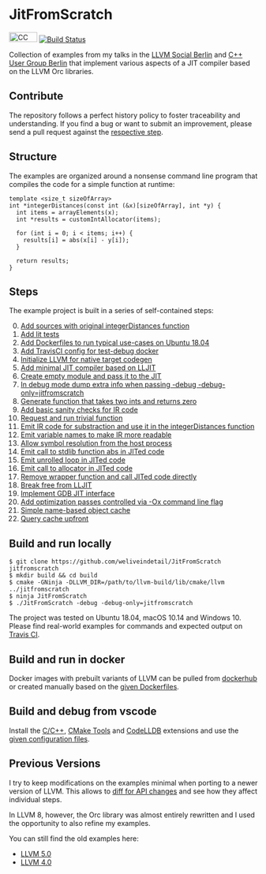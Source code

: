 # JitFromScratch

<a href="https://github.com/weliveindetail/JitFromScratch/blob/master/LICENSE.md"><img src="https://licensebuttons.net/l/by-sa/3.0/88x31.png" alt="CC BY-SA 4.0" width="57" height="20"></a> [![Build Status](https://travis-ci.org/weliveindetail/JitFromScratch.svg?branch=master)](https://travis-ci.org/weliveindetail/JitFromScratch/branches/)

Collection of examples from my talks in the [LLVM Social Berlin](https://www.meetup.com/de-DE/LLVM-Social-Berlin/) and [C++ User Group Berlin](https://www.meetup.com/de-DE/berlincplusplus/) that implement various aspects of a JIT compiler based on the LLVM Orc libraries.

## Contribute

The repository follows a perfect history policy to foster traceability and understanding. If you find a bug or want to submit an improvement, please send a pull request against the [respective step](
https://github.com/weliveindetail/JitFromScratch/branches/all?query=llvm08/steps/A).

## Structure

The examples are organized around a nonsense command line program that compiles the code for a simple function at runtime:

```
template <size_t sizeOfArray>
int *integerDistances(const int (&x)[sizeOfArray], int *y) {
  int items = arrayElements(x);
  int *results = customIntAllocator(items);

  for (int i = 0; i < items; i++) {
    results[i] = abs(x[i] - y[i]);
  }

  return results;
}
```

## Steps

The example project is built in a series of self-contained steps:

0. [Add sources with original integerDistances function](https://github.com/weliveindetail/JitFromScratch/commit/1e459e7)
1. [Add lit tests](https://github.com/weliveindetail/JitFromScratch/commit/822acce)
2. [Add Dockerfiles to run typical use-cases on Ubuntu 18.04](https://github.com/weliveindetail/JitFromScratch/commit/bafa17e)
3. [Add TravisCI config for test-debug docker](https://github.com/weliveindetail/JitFromScratch/commit/fb5ea32)
4. [Initialize LLVM for native target codegen](https://github.com/weliveindetail/JitFromScratch/commit/9bf5f20)
5. [Add minimal JIT compiler based on LLJIT](https://github.com/weliveindetail/JitFromScratch/commit/58e6fea)
6. [Create empty module and pass it to the JIT](https://github.com/weliveindetail/JitFromScratch/commit/0143437)
7. [In debug mode dump extra info when passing -debug -debug-only=jitfromscratch](https://github.com/weliveindetail/JitFromScratch/commit/ec22b9a)
8. [Generate function that takes two ints and returns zero](https://github.com/weliveindetail/JitFromScratch/commit/3056f11)
9. [Add basic sanity checks for IR code](https://github.com/weliveindetail/JitFromScratch/commit/a8229d0)
10. [Request and run trivial function](https://github.com/weliveindetail/JitFromScratch/commit/afb42bd)
11. [Emit IR code for substraction and use it in the integerDistances function](https://github.com/weliveindetail/JitFromScratch/commit/5a2ff20)
12. [Emit variable names to make IR more readable](https://github.com/weliveindetail/JitFromScratch/commit/8bfbbef)
13. [Allow symbol resolution from the host process](https://github.com/weliveindetail/JitFromScratch/commit/78d8753)
14. [Emit call to stdlib function abs in JITed code](https://github.com/weliveindetail/JitFromScratch/commit/54964d7)
15. [Emit unrolled loop in JITed code](https://github.com/weliveindetail/JitFromScratch/commit/79c608f)
16. [Emit call to allocator in JITed code](https://github.com/weliveindetail/JitFromScratch/commit/a946c44)
17. [Remove wrapper function and call JITed code directly](https://github.com/weliveindetail/JitFromScratch/commit/8b8fcdd)
18. [Break free from LLJIT](https://github.com/weliveindetail/JitFromScratch/commit/98406a6)
19. [Implement GDB JIT interface](https://github.com/weliveindetail/JitFromScratch/commit/4e858ef)
20. [Add optimization passes controlled via -Ox command line flag](https://github.com/weliveindetail/JitFromScratch/commit/f4c7fb5)
21. [Simple name-based object cache](https://github.com/weliveindetail/JitFromScratch/commit/88175b1)
22. [Query cache upfront](https://github.com/weliveindetail/JitFromScratch/commit/95431ab)

## Build and run locally

```
$ git clone https://github.com/weliveindetail/JitFromScratch jitfromscratch
$ mkdir build && cd build
$ cmake -GNinja -DLLVM_DIR=/path/to/llvm-build/lib/cmake/llvm ../jitfromscratch
$ ninja JitFromScratch
$ ./JitFromScratch -debug -debug-only=jitfromscratch
```
The project was tested on Ubuntu 18.04, macOS 10.14 and Windows 10. Please find real-world examples for commands and expected output on [Travis CI](https://travis-ci.org/weliveindetail/JitFromScratch).

## Build and run in docker

Docker images with prebuilt variants of LLVM can be pulled from [dockerhub](https://cloud.docker.com/u/weliveindetail/repository/docker/weliveindetail/jitfromscratch) or created manually based on the [given Dockerfiles](https://github.com/weliveindetail/JitFromScratch/tree/master/docs/docker).

## Build and debug from vscode

Install the [C/C++](https://marketplace.visualstudio.com/items?itemName=ms-vscode.cpptools), [
CMake Tools](https://marketplace.visualstudio.com/items?itemName=vector-of-bool.cmake-tools) and [CodeLLDB](https://marketplace.visualstudio.com/items?itemName=vadimcn.vscode-lldb) extensions and use the [given configuration files](https://github.com/weliveindetail/JitFromScratch/tree/master/docs/vscode).

## Previous Versions

I try to keep modifications on the examples minimal when porting to a newer version of LLVM. This allows to [diff for API changes](https://github.com/weliveindetail/JitFromScratch/tree/master/versions/llvm50#previous-versions) and see how they affect individual steps.

In LLVM 8, however, the Orc library was almost entirely rewritten and I used the opportunity to also refine my examples.

You can still find the old examples here:

* [LLVM 5.0](https://github.com/weliveindetail/JitFromScratch/tree/master/versions/llvm50)
* [LLVM 4.0](https://github.com/weliveindetail/JitFromScratch/tree/master/versions/llvm40)
